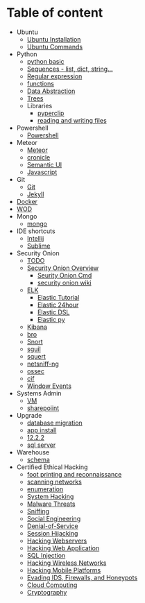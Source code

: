 # Table of content
 * Ubuntu
   * [Ubuntu Installation](./ubuntu_install.md)
   * [Ubuntu Commands](./ubuntu_cmd.md)
 * Python
   * [python basic](./py_basics.md)
   * [Sequences - list, dict, string...](./py_sequences.md)
   * [Regular expression](./py_regular_exp.md)
   * [functions](./py_functions.md)
   * [Data Abstraction](./py_data_abstraction.md)
   * [Trees](./py_trees.md)
   * Libraries
     * [pyperclip](./py_lib_pyperclip.md)
     * [reading and writing files](./py_io.md)
 * Powershell
   * [Powershell](./powershell.md)
 * Meteor
   * [Meteor](./web_meteor.md)
   * [cronicle](https://github.com/ayushmaskey/equipment_log)
   * [Semantic UI](./web_semantic-ui.md)
   * [Javascript](./javascript.md)
 * Git
   * [Git](./git.md)
   * [Jekyll](./jekyll_site.md)
 * [Docker](./docker.md)
 * [WOD](./wodsetup.md)
 * Mongo
   * [mongo](./db_mongo.md)
 * IDE shortcuts
   * [Intellij](./ide_intellij_shortcut.md)
   * [Sublime](./ide_sublime_shortcut.md)
 * Security Onion
   * [TODO](./so_todo.md)
   * [Security Onion Overview](./so_security_onion.md)
     * [Seurity Onion Cmd](./so_security_onion_cmd.md)
     * [security onion wiki](./so_wiki_topics)
   * [ELK](./so_elk.md)
     * [Elastic Tutorial](./so_elasticsearch_tut.md)
     * [Elastic 24hour](./so_elasticsearch_24hour.md)
	 * [Elastic DSL](./so_elasticsearch_dsl.md)
	 * [Elastic py](./so_elasticsearch_ps.md)
   * [Kibana](./so_kibana_search.md)
   * [bro](./so_bro.md)
   * [Snort](./so_snort.md)
   * [sguil](./so_sguil.md)
   * [squert](./so_squert.md)
   * [netsniff-ng](./so_netsniff-ng.md)
   * [ossec](./so_ossec.md)
   * [cif](./so_cif.md)
   * [Window Events](./so_windows_events.md)
 * Systems Admin
   * [VM](./sysadmin_vm.md)
   * [sharepoiint](./sysadmin_sharepoint.md)
 * Upgrade
   * [database migration](./upgrade_database_migration.md)
   * [app install](./upgrade_app_installation.md)
   * [12.2.2](./upgrade_cps_12_2_2.md)
   * [sql server](./db_sql_server.md)
 * Warehouse
   * [schema](./warehouse_schema.md)
 * Certified Ethical Hacking
   * [foot printing and reconnaissance](./ceh_2_foorprinting.md) 
   * [scanning networks](./ceh_3_network_scanning.md)
   * [enumeration](./ceh_4_enumeration.md)
   * [System Hacking](./ceh_5_system_hacking.md)
   * [Malware Threats](./ceh_6_malware_threat.md)
   * [Sniffing](./ceh_7_sniffing.md)
   * [Social Engineering](./ceh_8_social_engineering.md)
   * [Denial-of-Service](./ceh_9_denial_of_service.md)
   * [Session Hijacking](./ceh_10_session_hijacking.md)
   * [Hacking Webservers](./ceh_11_hacking_webserver.md)
   * [Hacking Web Application](./ceh_12_hacking_web_applications.md)
   * [SQL Injection](./ceh_13_sql_injection.md)
   * [Hacking Wireless Networks](./ceh_14_hacking_wireless_networks.md)
   * [Hacking Mobile Platforms](./ceh_15_hacking_mobile_platforms.md)
   * [Evading IDS, Firewalls, and Honeypots](./ceh_16_evading_ids_firewall_honeypots.md)
   * [Cloud Computing](./ceh_17_cloud_computing.md)
   * [Cryptography](./ceh_18_cryptography.md)

